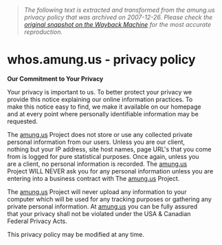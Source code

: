 > *The following text is extracted and transformed from the amung.us privacy policy that was archived on 2007-12-26. Please check the [original snapshot on the Wayback Machine](https://web.archive.org/web/20071226155816id_/http%3A//amung.us/privacy) for the most accurate reproduction.*

# whos.amung.us - privacy policy

**Our Commitment to Your Privacy**

Your privacy is important to us. To better protect your privacy we  
provide this notice explaining our online information practices. To  
make this notice easy to find, we make it available on our homepage  
and at every point where personally identifiable information may be  
requested.

The [amung.us](http://amung.us/) Project does not store or use any collected private  
personal information from our users. Unless you are our client,  
nothing but your IP address, site host names, page URL's that you come  
from is logged for pure statistical purposes. Once again, unless you  
are a client, no personal information is recorded. The [amung.us](http://amung.us/)  
Project WILL NEVER ask you for any personal information unless you are  
entering into a business contract with The [ amung.us](http://amung.us/) Project.

The [amung.us](http://amung.us/) Project will never upload any information to your  
computer which will be used for any tracking purposes or gathering any  
private personal information. At [ amung.us](http://amung.us/) you can be fully assured  
that your privacy shall not be violated under the USA & Canadian  
Federal Privacy Acts. 

This privacy policy may be modified at any time. 
